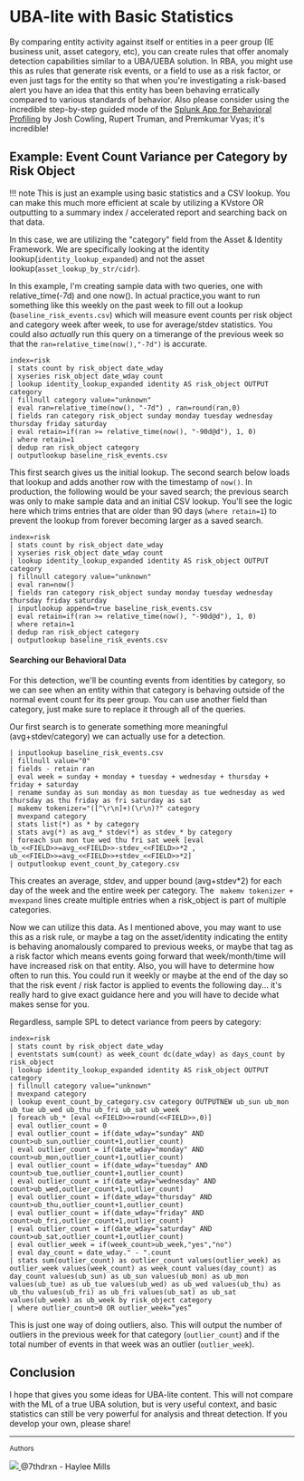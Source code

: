 # UBA-lite with Basic Statistics

By comparing entity activity against itself or entities in a peer group (IE business unit, asset category, etc), you can create rules that offer anomaly detection capabilities similar to a UBA/UEBA solution. In RBA, you might use this as rules that generate risk events, or a field to use as a risk factor, or even just tags for the entity so that when you're investigating a risk-based alert you have an idea that this entity has been behaving erratically compared to various standards of behavior. Also please consider using the incredible step-by-step guided mode of the [Splunk App for Behavioral Profiling](https://splunkbase.splunk.com/app/6980) by Josh Cowling, Rupert Truman, and Premkumar Vyas; it's incredible!

## Example: Event Count Variance per Category by Risk Object

!!! note
    This is just an example using basic statistics and a CSV lookup. You can make this much more efficient at scale by utilizing a KVstore OR outputting to a summary index / accelerated report and searching back on that data.

In this case, we are utilizing the "category" field from the Asset & Identity Framework. We are specifically looking at the identity lookup(`identity_lookup_expanded`) and not the asset lookup(`asset_lookup_by_str/cidr`).

In this example, I'm creating sample data with two queries, one with relative_time(-7d) and one now(). In actual practice,you want to run something like this weekly on the past week to fill out a lookup (`baseline_risk_events.csv`) which will measure event counts per risk object and category week after week, to use for average/stdev statistics. You could also *actually* run this query on a timerange of the previous week so that the `ran=relative_time(now(),"-7d")` is accurate.

```shell linenums="1"
index=risk
| stats count by risk_object date_wday
| xyseries risk_object date_wday count
| lookup identity_lookup_expanded identity AS risk_object OUTPUT category
| fillnull category value="unknown"
| eval ran=relative_time(now(), "-7d") , ran=round(ran,0)
| fields ran category risk_object sunday monday tuesday wednesday thursday friday saturday
| eval retain=if(ran >= relative_time(now(), "-90d@d"), 1, 0)
| where retain=1
| dedup ran risk_object category
| outputlookup baseline_risk_events.csv
```

This first search gives us the initial lookup. The second search below loads that lookup and adds another row with the timestamp of `now()`. In production, the following would be your saved search; the previous search was only to make sample data and an initial CSV lookup. You'll see the logic here which trims entries that are older than 90 days (`where retain=1`) to prevent the lookup from forever becoming larger as a saved search.

```shell linenums="1"
index=risk
| stats count by risk_object date_wday
| xyseries risk_object date_wday count
| lookup identity_lookup_expanded identity AS risk_object OUTPUT category
| fillnull category value="unknown"
| eval ran=now()
| fields ran category risk_object sunday monday tuesday wednesday thursday friday saturday
| inputlookup append=true baseline_risk_events.csv
| eval retain=if(ran >= relative_time(now(), "-90d@d"), 1, 0)
| where retain=1
| dedup ran risk_object category
| outputlookup baseline_risk_events.csv
```

#### Searching our Behavioral Data

For this detection, we'll be counting events from identities by category, so we can see when an entity within that category is behaving outside of the normal event count for its peer group. You can use another field than category, just make sure to replace it through all of the queries.

Our first search is to generate something more meaningful (avg+stdev/category) we can actually use for a detection.

```shell linenums="1"
| inputlookup baseline_risk_events.csv
| fillnull value="0"
| fields - retain ran
| eval week = sunday + monday + tuesday + wednesday + thursday + friday + saturday
| rename sunday as sun monday as mon tuesday as tue wednesday as wed thursday as thu friday as fri saturday as sat
| makemv tokenizer="([^\r\n]+)(\r\n)?" category
| mvexpand category
| stats list(*) as * by category
| stats avg(*) as avg_* stdev(*) as stdev_* by category
| foreach sun mon tue wed thu fri sat week [eval lb_<<FIELD>>=avg_<<FIELD>>-stdev_<<FIELD>>*2 , ub_<<FIELD>>=avg_<<FIELD>>+stdev_<<FIELD>>*2]
| outputlookup event_count_by_category.csv
```

This creates an average, stdev, and upper bound (avg+stdev*2) for each day of the week and the entire week per category. The ` makemv tokenizer + mvexpand` lines create multiple entries when a risk_object is part of multiple categories.

Now we can utilize this data. As I mentioned above, you may want to use this as a risk rule, or maybe a tag on the asset/identity indicating the entity is behaving anomalously compared to previous weeks, or maybe that tag as a risk factor which means events going forward that week/month/time will have increased risk on that entity. Also, you will have to determine how often to run this. You could run it weekly or maybe at the end of the day so that the risk event / risk factor is applied to events the following day... it's really hard to give exact guidance here and you will have to decide what makes sense for you.

Regardless, sample SPL to detect variance from peers by category:

```shell linenums="1"
index=risk
| stats count by risk_object date_wday
| eventstats sum(count) as week_count dc(date_wday) as days_count by risk_object
| lookup identity_lookup_expanded identity AS risk_object OUTPUT category
| fillnull category value="unknown"
| mvexpand category
| lookup event_count_by_category.csv category OUTPUTNEW ub_sun ub_mon ub_tue ub_wed ub_thu ub_fri ub_sat ub_week
| foreach ub_* [eval <<FIELD>>=round(<<FIELD>>,0)]
| eval outlier_count = 0
| eval outlier_count = if(date_wday="sunday" AND count>ub_sun,outlier_count+1,outlier_count)
| eval outlier_count = if(date_wday="monday" AND count>ub_mon,outlier_count+1,outlier_count)
| eval outlier_count = if(date_wday="tuesday" AND count>ub_tue,outlier_count+1,outlier_count)
| eval outlier_count = if(date_wday="wednesday" AND count>ub_wed,outlier_count+1,outlier_count)
| eval outlier_count = if(date_wday="thursday" AND count>ub_thu,outlier_count+1,outlier_count)
| eval outlier_count = if(date_wday="friday" AND count>ub_fri,outlier_count+1,outlier_count)
| eval outlier_count = if(date_wday="saturday" AND count>ub_sat,outlier_count+1,outlier_count)
| eval outlier_week = if(week_count>ub_week,"yes","no")
| eval day_count = date_wday." - ".count
| stats sum(outlier_count) as outlier_count values(outlier_week) as outlier_week values(week_count) as week_count values(day_count) as day_count values(ub_sun) as ub_sun values(ub_mon) as ub_mon values(ub_tue) as ub_tue values(ub_wed) as ub_wed values(ub_thu) as ub_thu values(ub_fri) as ub_fri values(ub_sat) as ub_sat values(ub_week) as ub_week by risk_object category
| where outlier_count>0 OR outlier_week=”yes”
```

This is just one way of doing outliers, also. This will output the number of outliers in the previous week for that category (`outlier_count`) and if the total number of events in that week was an outlier (`outlier_week`).

## Conclusion

I hope that gives you some ideas for UBA-lite content. This will not compare with the ML of a true UBA solution, but is very useful context, and basic statistics can still be very powerful for analysis and threat detection. If you develop your own, please share!

---
<small>Authors</small>

<div class="zts-tooltip">
    <a class="zts-author" href="../../contributing/contributors" target="_blank" alt="7thdrxn - Haylee Mills">
        <img class="github-avatar" src="https://avatars.githubusercontent.com/u/12771156?v=4){ class="github-avatar"/>
    </a>
    <span class="zts-tooltip-text">@7thdrxn - Haylee Mills</span>
</div>
